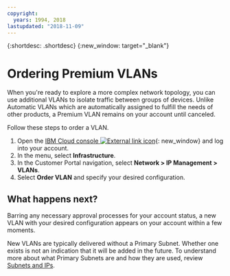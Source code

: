 ```yaml
---
copyright:
  years: 1994, 2018
lastupdated: "2018-11-09"
---
```


{:shortdesc: .shortdesc}
{:new_window: target="_blank"}

# Ordering Premium VLANs

When you're ready to explore a more complex network topology, you can use additional VLANs to isolate traffic between groups of devices. Unlike Automatic VLANs which are automatically assigned to fulfill the needs of other products, a Premium VLAN remains on your account until canceled.

Follow these steps to order a VLAN.

  1. Open the [IBM Cloud console ![External link icon](../../icons/launch-glyph.svg "External link icon")](https://control.bluemix.net/){: new_window} and log into your account.
  1. In the menu, select **Infrastructure**.
  1. In the Customer Portal navigation, select **Network > IP Management > VLANs**.
  1. Select **Order VLAN** and specify your desired configuration.

## What happens next?

Barring any necessary approval processes for your account status, a new VLAN with your desired configuration appears on your account within a few moments.

New VLANs are typically delivered without a Primary Subnet. Whether one exists is not an indication that it will be added in the future. To understand more about what Primary Subnets are and how they are used, review [Subnets and IPs](../infrastructure/subnets/getting-started.html).
